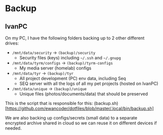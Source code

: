 # Backup

## IvanPC

On my PC, I have the following folders backing up to 2 other different drives:

- `/mnt/data/security` -> `(backup)/security`
  - Security files (keys) including `~/.ssh` and `~/.gnupg`
- `/mnt/data/tyrm/configs` -> `(backup)/tyrm-configs`
  - My media server (homelab) configs
- `/mnt/data/tyr` -> `(backup)/tyr`
  - All project development (PC) env data, including Seq
  - SEQ server with all the logs of all my pet projects (hosted on IvanPC)
- `/mnt/data/unique` -> `(backup)/unique`
  - Unique files (photos/documents/data) that should be preserved

This is the script that is responsible for this: (backup.sh)[https://github.com/ewancoder/dotfiles/blob/master/.local/bin/backup.sh]

We are also backing up configs/secrets (small data) to a separate encrypted archive shared in cloud so we can reuse it on different devices if needed.
